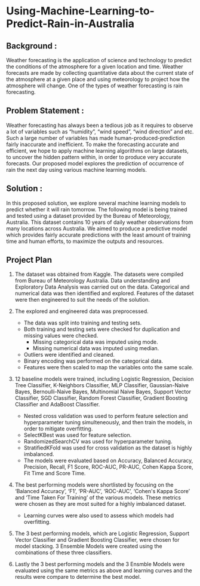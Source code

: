 # Using-Machine-Learning-to-Predict-Rain-in-Australia

## Background : 
Weather forecasting is the application of science and technology to predict the conditions of the atmosphere for a given location and time. Weather forecasts are made by collecting quantitative data about the current state of the atmosphere at a given place and using meteorology to project how the atmosphere will change. One of the types of weather forecasting is rain forecasting.

## Problem Statement :
Weather forecasting has always been a tedious job as it requires to observe a lot of variables such as “humidity”, “wind speed”, “wind direction” and etc. Such a large number of variables has made human-produced-prediction fairly inaccurate and inefficient. To make the forecasting accurate and efficient, we hope to apply machine learning algorithms on large datasets, to uncover the hidden pattern within, in order to produce very accurate forecasts. Our proposed model explores the prediction of occurrence of rain the next day using various machine learning models.

## Solution : 
In this proposed solution, we explore several machine learning models to predict whether it will rain tomorrow. The following model is being trained and tested using a dataset provided by the Bureau of Meteorology, Australia. This dataset contains 10 years of daily weather observations from many locations across Australia. We aimed to produce a predictive model which provides fairly accurate predictions with the least amount of training time and human efforts, to maximize the outputs and resources. 

## Project Plan
1. The dataset was obtained from Kaggle. The datasets were compiled from Bureau of Meteorology Australia. Data understanding and Exploratory Data Analysis was carried out on the data. Categorical and numerical data was then identified and explored. Features of the dataset were then engineered to suit the needs of the solution. 

2. The explored and engineered data was preprocessed. 
    - The data was split into training and testing sets. 
    - Both training and testing sets were checked for duplication and missing values were checked. 
        - Missing categorical data was imputed using mode. 
        - Missing numerical data was imputed using median. 
    - Outliers were identified and cleaned. 
    - Binary encoding was performed on the categorical data. 
    - Features were then scaled to map the variables onto the same scale. 

3. 12 baseline models were trained, including Logistic Regression, Decision Tree Classifier, K-Neighbors Classifier, MLP Classifier, Gaussian-Naive Bayes, Bernoulli-Naive Bayes, Multinomial Naive Bayes, Support Vector Classifier, SGD Classifier, Random Forest Classifier, Gradient Boosting Classifier and AdaBoost Classifier. 
    - Nested cross validation was used to perform feature selection and hyperparameter tuning simulteneously, and then train the models, in order to mitigate overfitting. 
    - SelectKBest was used for feature selection.
    - RandomizedSearchCV was used for hyperparameter tuning.
    - StratifiedKFold was used for cross validation as the dataset is highly imbalanced.
    - The models were evaluated based on Accuracy, Balanced Accuracy, Precision, Recall, F1 Score, ROC-AUC, PR-AUC, Cohen Kappa Score, Fit Time and Score Time. 

4. The best performing models were shortlisted by focusing on the ‘Balanced Accuracy’, ‘F1’, ‘PR-AUC’, ‘ROC-AUC’, ‘Cohen's Kappa Score’ and ‘Time Taken For Training’ of the various models. These metrics were chosen as they are most suited for a highly imbalanced dataset. 
    - Learning curves were also used to assess which models had overfitting.

5. The 3 best performing models, which are Logistic Regression, Support Vector Classifier and Gradient Boosting Classifier, were chosen for model stacking. 3 Ensemble Models were created using the combinations of these three classifiers. 

6. Lastly the 3 best performing models and the 3 Ensmble Models were evaluated using the same metrics as above and learning curves and the results were compare to determine the best model.
